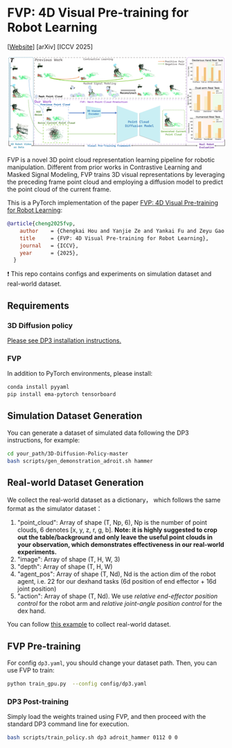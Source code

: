 # FVP: 4D Visual Pre-training for Robot Learning
[[Website](https://4d-visual-pretraining.github.io/)] [arXiv] [ICCV 2025] 
<p align="center">
  <img src="picture/teaser.png" width="800">
</p>

FVP is a novel 3D point cloud  representation learning pipeline for robotic manipulation. Different from prior works in Contrastive Learning and Masked Signal Modeling,  FVP trains 3D visual representations by leveraging the preceding frame point cloud and employing a diffusion model to predict the point cloud of the current frame.

This is a  PyTorch implementation of the paper [FVP: 4D Visual Pre-training for Robot Learning](https://arxiv.org/abs/2311.17901):

```bibtex
@article{cheng2025fvp,
    author    = {Chengkai Hou and Yanjie Ze and Yankai Fu and Zeyu Gao and Yue Yu and Songbo Hu and Shanghang Zhang and Huazhe Xu},
    title     = {FVP: 4D Visual Pre-training for Robot Learning},
    journal   = {ICCV},
    year      = {2025},
  }
```

:exclamation: This repo  contains configs and experiments on simulation dataset and real-world dataset.

## Requirements
### 3D Diffusion policy
[Please see DP3 installation instructions.](https://github.com/YanjieZe/3D-Diffusion-Policy/blob/master/INSTALL.md)

### FVP
In addition to PyTorch environments, please install:
```sh
conda install pyyaml
pip install ema-pytorch tensorboard
```

## Simulation Dataset Generation
You can generate a dataset of simulated data following the DP3 instructions, for example:
```sh
cd your_path/3D-Diffusion-Policy-master
bash scripts/gen_demonstration_adroit.sh hammer
```
## Real-world Dataset Generation
We collect the real-world dataset as a dictionary，  which follows the same format as the simulator dataset：
1. "point_cloud": Array of shape (T, Np, 6), Np is the number of point clouds, 6 denotes [x, y, z, r, g, b]. **Note: it is highly suggested to crop out the table/background and only leave the useful point clouds in your observation, which demonstrates effectiveness in our real-world experiments.**
2. "image": Array of shape (T, H, W, 3)
3. "depth": Array of shape (T, H, W)
4. "agent_pos": Array of shape (T, Nd), Nd is the action dim of the robot agent, i.e. 22 for our dexhand tasks (6d position of end effector + 16d joint position)
5. "action": Array of shape (T, Nd). We use *relative end-effector position control* for the robot arm and *relative joint-angle position control* for the dex hand.

You can follow [this example](https://github.com/YanjieZe/3D-Diffusion-Policy/blob/master/scripts/convert_real_robot_data.py) to collect real-world dataset.
     


## FVP Pre-training 
For config `dp3.yaml`, you should change your dataset path. Then, you can use FVP to train:
```sh
python train_gpu.py  --config config/dp3.yaml 
```


### DP3  Post-training
Simply load the weights trained using FVP, and then proceed with the standard DP3 command line for execution.
```sh
bash scripts/train_policy.sh dp3 adroit_hammer 0112 0 0
```
